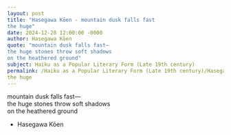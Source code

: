 ```yaml
---
layout: post
title: "Hasegawa Kōen - mountain dusk falls fast  
the huge"
date: 2024-12-28 12:00:00 -0000
author: Hasegawa Kōen
quote: "mountain dusk falls fast—  
the huge stones throw soft shadows  
on the heathered ground"
subject: Haiku as a Popular Literary Form (Late 19th century)
permalink: /Haiku as a Popular Literary Form (Late 19th century)/Hasegawa Kōen/Hasegawa Kōen - mountain dusk falls fast  
the huge
---
```


mountain dusk falls fast—  
the huge stones throw soft shadows  
on the heathered ground

- Hasegawa Kōen
